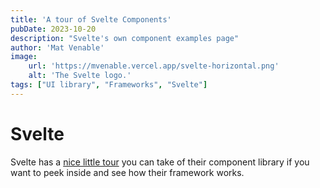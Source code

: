 ```yaml
---
title: 'A tour of Svelte Components'
pubDate: 2023-10-20
description: "Svelte's own component examples page"
author: 'Mat Venable'
image:
    url: 'https://mvenable.vercel.app/svelte-horizontal.png'
    alt: 'The Svelte logo.'
tags: ["UI library", "Frameworks", "Svelte"]
---
```

Svelte
======

Svelte has a [nice little tour](https://svelte.dev/examples/hello-world) you can take of their component library if you want to peek inside and see how their framework works.